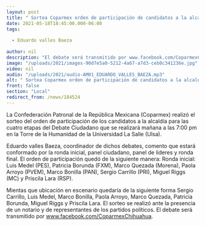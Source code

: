 ```yaml
---
layout: post
title: " Sortea Coparmex orden de participación de candidatos a la alcaldía para el debate"
date: 2021-05-18T18:45:00.000-06:00
tags:
  
  - Eduardo valles Baeza
  
author: nil
description: "El debate será transmitido por www.facebook.com/CoparmexChihuahua"
image: "/uploads/2021/images-90d7e5a0-5212-4a67-a7d3-ceb0c341236e.jpg"
video: nil
audio: "/uploads/2021/audio-AM01_EDUARDO_VALLES_BAEZA.mp3"
alt: " Sortea Coparmex orden de participación de candidatos a la alcaldía para el debate"
front: false
section: "Local"
redirect_from: /news/184524
---
```


La Confederación Patronal de la República Mexicana (Coparmex) realizó el sorteo del orden de participación de los candidatos a la alcaldía para las cuatro etapas del Debate Ciudadano que se realizará mañana a las 7:00 pm en la Torre de la Humanidad de la Universidad La Salle (Ulsa).

Eduardo valles Baeza, coordinador de dichos debates, comento que estará conformado por la ronda inicial, panel ciudadano, panel de líderes y ronda final. El orden de participación quedó de la siguiente manera: Ronda inicial: Luis Medel (PES), Patricia Borunda (FXM), Marco Quezada (Morena), Paola Arroyo (PVEM), Marco Bonilla (PAN), Sergio Carrillo (PRI), Miguel Riggs (MC) y Priscila Lara (RSP). 

Mientas que ubicación en escenario quedaría de la siguiente forma Sergio Carrillo, Luis Medel, Marco Bonilla, Paola Arroyo, Marco Quezada, Patricia Borunda, Miguel Riggs y Priscila Lara. El sorteo se realizó ante la presencia de un notario y de representantes de los partidos políticos. El debate será transmitido por www.facebook.com/CoparmexChihuahua.
